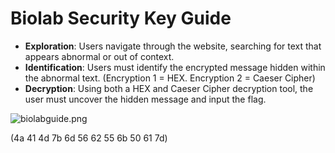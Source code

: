 # Biolab Security Key Guide

- **Exploration**: Users navigate through the website, searching for text that appears abnormal or out of context.
- **Identification**: Users must identify the encrypted message hidden within the abnormal text. 
(Encryption 1 = HEX. Encryption 2 = Caeser Cipher)
- **Decryption**: Using both a HEX and Caeser Cipher decryption tool, the user must uncover the hidden message and input the flag.

![biolabguide.png](biolabguide.png)

(4a 41 4d 7b 6d 56 62 55 6b 50 61 7d)